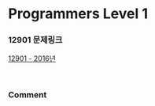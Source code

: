 # Programmers Level 1

### 12901 문제링크

[12901 - 2016년](https://school.programmers.co.kr/learn/courses/30/lessons/12901)

<br>

### Comment
